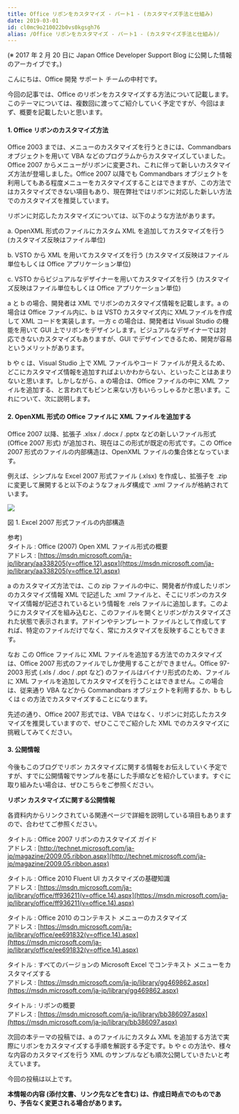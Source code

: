 ```yaml
---
title: Office リボンをカスタマイズ - パート1 - (カスタマイズ手法と仕組み)
date: 2019-03-01
id: cl0mc9o210022b0vs0kgsgh76
alias: /Office リボンをカスタマイズ - パート1 - (カスタマイズ手法と仕組み)/
---
```


(※ 2017 年 2 月 20 日に Japan Office Developer Support Blog に公開した情報のアーカイブです。)

こんにちは、Office 開発 サポート チームの中村です。

今回の記事では、Office のリボンをカスタマイズする方法について記載します。このテーマについては、複数回に渡ってご紹介していく予定ですが、今回はまず、概要を記載したいと思います。

#### **1\. Office** **リボンのカスタマイズ方法**

Office 2003 までは、メニューのカスタマイズを行うときには、Commandbars オブジェクトを用いて VBA などのプログラムからカスタマイズしていました。Office 2007 からメニューがリボンに変更され、これに伴って新しいカスタマイズ方法が登場しました。Office 2007 以降でも Commandbars オブジェクトを利用してもある程度メニューをカスタマイズすることはできますが、この方法ではカスタマイズできない項目もあり、現在弊社ではリボンに対応した新しい方法でのカスタマイズを推奨しています。

リボンに対応したカスタマイズについては、以下のような方法があります。

a. OpenXML 形式のファイルにカスタム XML を追加してカスタマイズを行う (カスタマイズ反映はファイル単位)

b. VSTO から XML を用いてカスタマイズを行う (カスタマイズ反映はファイル単位もしくは Office アプリケーション単位)

c. VSTO からビジュアルなデザイナーを用いてカスタマイズを行う (カスタマイズ反映はファイル単位もしくは Office アプリケーション単位)

a と b の場合、開発者は XML でリボンのカスタマイズ情報を記載します。a の場合は Office ファイル内に、b は VSTO カスタマイズ内に XMLファイルを作成して XML コードを実装します。一方 c の場合は、開発者は Visual Studio の機能を用いて GUI 上でリボンをデザインします。ビジュアルなデザイナーでは対応できないカスタマイズもありますが、GUI でデザインできるため、開発が容易というメリットがあります。

b や c は、Visual Studio 上で XML ファイルやコード ファイルが見えるため、どこにカスタマイズ情報を追加すればよいかわからない、といったことはあまりないと思います。しかしながら、a の場合は、Office ファイルの中に XML ファイルを追加する、と言われてもピンと来ない方もいらっしゃるかと思います。これについて、次に説明します。

#### **2\. OpenXML** **形式の Office ファイルに XML ファイルを追加する**

Office 2007 以降、拡張子 .xlsx / .docx / .pptx などの新しいファイル形式 (Office 2007 形式) が追加され、現在はこの形式が既定の形式です。この Office 2007 形式のファイルの内部構造は、OpenXML ファイルの集合体となっています。

例えば、シンプルな Excel 2007 形式ファイル (.xlsx) を作成し、拡張子を .zip に変更して展開すると以下のようなフォルダ構成で .xml ファイルが格納されています。

![](image1.png)

図 1. Excel 2007 形式ファイルの内部構造

参考)  
タイトル : Office (2007) Open XML ファイル形式の概要  
アドレス : [https://msdn.microsoft.com/ja-jp/library/aa338205(v=office.12).aspx](https://msdn.microsoft.com/ja-jp/library/aa338205(v=office.12).aspx)

a のカスタマイズ方法では、この zip ファイルの中に、開発者が作成したリボンのカスタマイズ情報 XML で記述した .xml ファイルと、そこにリボンのカスタマイズ情報が記述されているという情報を .rels ファイルに追加します。このようにカスタマイズを組み込むと、このファイルを開くとリボンがカスタマイズされた状態で表示されます。アドインやテンプレート ファイルとして作成してすれば、特定のファイルだけでなく、常にカスタマイズを反映することもできます。

なお この Office ファイルに XML ファイルを追加する方法でのカスタマイズは、Office 2007 形式のファイルでしか使用することができません。Office 97-2003 形式 (.xls / .doc / .ppt など) のファイルはバイナリ形式のため、ファイルに XML ファイルを追加してカスタマイズを行うことはできません。この場合は、従来通り VBA などから Commandbars オブジェクトを利用するか、b もしくは c の方法でカスタマイズすることになります。

先述の通り、Office 2007 形式では、VBA ではなく、リボンに対応したカスタマイズを推奨していますので、ぜひここでご紹介した XML でのカスタマイズに挑戦してみてください。

#### **3\. 公開情報**

今後もこのブログでリボン カスタマイズに関する情報をお伝えしていく予定ですが、すでに公開情報でサンプルを基にした手順などを紹介しています。すぐに取り組みたい場合は、ぜひこちらをご参照ください。

**リボン カスタマイズに関する公開情報**

各資料内からリンクされている関連ページで詳細を説明している項目もありますので、合わせてご参照ください。

タイトル : Office 2007 リボンのカスタマイズ ガイド  
アドレス : [http://technet.microsoft.com/ja-jp/magazine/2009.05.ribbon.aspx](http://technet.microsoft.com/ja-jp/magazine/2009.05.ribbon.aspx)

タイトル : Office 2010 Fluent UI カスタマイズの基礎知識  
アドレス : [https://msdn.microsoft.com/ja-jp/library/office/ff936211(v=office.14).aspx](https://msdn.microsoft.com/ja-jp/library/office/ff936211(v=office.14).aspx)

タイトル : Office 2010 のコンテキスト メニューのカスタマイズ  
アドレス : [https://msdn.microsoft.com/ja-jp/library/office/ee691832(v=office.14).aspx](https://msdn.microsoft.com/ja-jp/library/office/ee691832(v=office.14).aspx)

タイトル : すべてのバージョンの Microsoft Excel でコンテキスト メニューをカスタマイズする  
アドレス : [https://msdn.microsoft.com/ja-jp/library/gg469862.aspx](https://msdn.microsoft.com/ja-jp/library/gg469862.aspx)

タイトル : リボンの概要  
アドレス : [https://msdn.microsoft.com/ja-jp/library/bb386097.aspx](https://msdn.microsoft.com/ja-jp/library/bb386097.aspx)

次回の本テーマの投稿では、a のファイルにカスタム XML を追加する方法で実際にリボンをカスタマイズする手順を解説する予定です。b や c の方法や、様々な内容のカスタマイズを行う XML のサンプルなども順次公開していきたいと考えています。

今回の投稿は以上です。

**本情報の内容 (添付文書、リンク先などを含む) は、作成日時点でのものであり、予告なく変更される場合があります。**